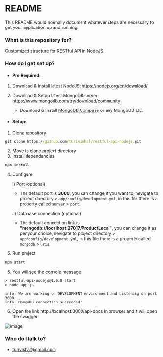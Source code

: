 # README #

This README would normally document whatever steps are necessary to get your application up and running.

### What is this repository for? ###

Customized structure for RESTful API in NodeJS.

### How do I get set up? ###

- #### Pre Required:

1) Download & Install latest NodeJS: https://nodejs.org/en/download/

2) Download & Setup latest MongoDB server: https://www.mongodb.com/try/download/community
    - Download & Install [MongoDB Compass](https://www.mongodb.com/try/download/compass) or any MongoDB IDE.

- #### Setup:

1) Clone repository 
```cmd
git clone https://github.com/turivishal/restful-api-nodejs.git
```
2) Move to clone project directory
3) Install dependancies
```cmd
npm install
```
4) Configure
    
    i) Port (optional)
    
    - The default port is **3000**, you can change if you want to, nevigate to project directory > `app/config/development.yml`, in this file there is a property called `server` > `port`.
    
    ii) Database connection (optional)
    
    - The default connection link is **"mongodb://localhost:27017/ProductLocal"**, you can change it as per your choice, nevigate to project directory > `app/config/development.yml`, in this file there is a property called `mongodb` > `uris`.
    
6) Run project
```cmd
npm start
```
5) You will see the console message
```
> restful-api-nodejs@1.0.0 start
> node app.js

info: We are working on DEVELOPMENT environment and Listening on port 3000...
info: MongoDB connection succeeded!
```
6) Open the link http://localhost:3000/api-docs in browser and it will open the swagger

![image](https://user-images.githubusercontent.com/10988772/130230131-54ffe879-0820-42f5-bde8-983ac697bfe2.png)


### Who do I talk to? ###

* turivishal@gmail.com

